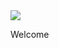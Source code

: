<img src="https://codeinstitute.s3.amazonaws.com/fullstack/ci_logo_small.png" style="margin: 0;">

Welcome 
